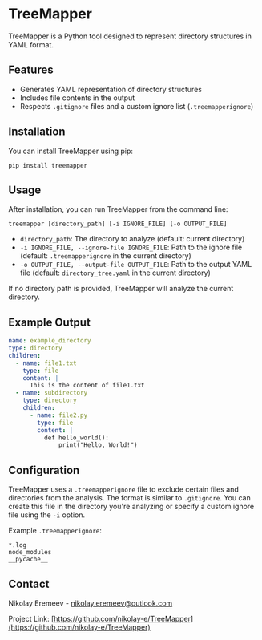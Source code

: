 # TreeMapper

TreeMapper is a Python tool designed to represent directory structures in YAML format. 

## Features

- Generates YAML representation of directory structures
- Includes file contents in the output
- Respects `.gitignore` files and a custom ignore list (`.treemapperignore`)

## Installation

You can install TreeMapper using pip:

```
pip install treemapper
```

## Usage

After installation, you can run TreeMapper from the command line:

```
treemapper [directory_path] [-i IGNORE_FILE] [-o OUTPUT_FILE]
```

- `directory_path`: The directory to analyze (default: current directory)
- `-i IGNORE_FILE, --ignore-file IGNORE_FILE`: Path to the ignore file (default: `.treemapperignore` in the current directory)
- `-o OUTPUT_FILE, --output-file OUTPUT_FILE`: Path to the output YAML file (default: `directory_tree.yaml` in the current directory)

If no directory path is provided, TreeMapper will analyze the current directory.

## Example Output

```yaml
name: example_directory
type: directory
children:
  - name: file1.txt
    type: file
    content: |
      This is the content of file1.txt
  - name: subdirectory
    type: directory
    children:
      - name: file2.py
        type: file
        content: |
          def hello_world():
              print("Hello, World!")
```

## Configuration

TreeMapper uses a `.treemapperignore` file to exclude certain files and directories from the analysis. The format is similar to `.gitignore`. You can create this file in the directory you're analyzing or specify a custom ignore file using the `-i` option.

Example `.treemapperignore`:
```
*.log
node_modules
__pycache__
```

## Contact

Nikolay Eremeev - nikolay.eremeev@outlook.com

Project Link: [https://github.com/nikolay-e/TreeMapper](https://github.com/nikolay-e/TreeMapper)